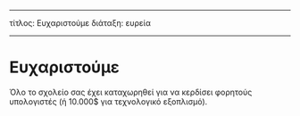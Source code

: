* * *

τίτλος: Ευχαριστούμε διάταξη: ευρεία

* * *

# Ευχαριστούμε

Όλο το σχολείο σας έχει καταχωρηθεί για να κερδίσει φορητούς υπολογιστές (ή 10.000$ για τεχνολογικό εξοπλισμό).